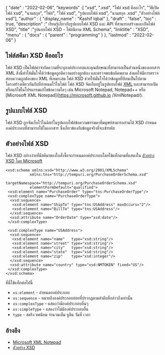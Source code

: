 {
  "date" : "2022-02-06",
  "keywords" :[ "xsd", ".xsd", "ไฟล์ xsd คืออะไร", "วิธีเปิดไฟล์ xsd", "นามสกุล", "ไฟล์", "ไฟล์ xsd", "รูปแบบไฟล์ xsd", "นามสกุล .xsd" ,"ตัวอย่างไฟล์ xsd"],
  "author" : {
    "display_name" : "Kashif Iqbal"
},
  "draft" : "false",
  "toc" : true,
  "description" :" เรียนรู้เกี่ยวกับรูปแบบไฟล์ XSD และ API ที่สามารถสร้างและเปิดไฟล์ XSD",
  "title" :"รูปแบบไฟล์ XSD - ไฟล์นิยาม XML Schema",
  "linktitle" : "XSD",
  "menu" : {
    "docs" : {
      "parent" : "programming"
}
},
  "lastmod" : "2022-02-06"
}

## ไฟล์สคีมา XSD คืออะไร

ไฟล์ XSD เป็นไฟล์คำจำกัดความที่ระบุองค์ประกอบและคุณลักษณะที่สามารถเป็นส่วนหนึ่งของเอกสาร XML สิ่งนี้ทำให้มั่นใจได้ว่าข้อมูลถูกตีความอย่างถูกต้อง และตรวจพบข้อผิดพลาด ส่งผลให้มีการตรวจสอบความถูกต้องของ XML ที่เหมาะสม ไฟล์ XSD ช่วยให้มั่นใจได้ว่าข้อมูลที่ป้อนเป็นไปตามโครงสร้างเดียวกันกับที่กำหนดไว้ในไฟล์ ไฟล์ XSD จัดเก็บอยู่ในรูปแบบไฟล์ [XML](/th/web/xml/) และสามารถเปิดหรือแก้ไขในโปรแกรมแก้ไขข้อความใดๆ เช่น Microsoft Notepad, Notepad++ หรือ [Microsoft XML Notepad](https://microsoft.github.io /XmlNotepad/).

## รูปแบบไฟล์ XSD

ไฟล์ XSD ถูกจัดเก็บไว้ในดิสก์ในรูปแบบไฟล์ข้อความธรรมดาที่มนุษย์สามารถอ่านได้ XSD กำหนดองค์ประกอบที่สามารถใช้ในเอกสาร ซึ่งเกี่ยวข้องกับข้อมูลจริงที่จะเข้ารหัส

## ตัวอย่างไฟล์ XSD

ไฟล์ XSD อย่างง่ายที่มีสคีมาของใบสั่งซื้อจะกำหนดองค์ประกอบโดยใช้แท็กตามที่แสดงใน [ตัวอย่าง XSD โดย Microsoft](https://learn.microsoft.com/en-us/visualstudio/xml-tools/sample-xsd-file-simple-schema?view=vs-2022)

```
<xsd:schema xmlns:xsd="http://www.w3.org/2001/XMLSchema"
           xmlns:tns="http://tempuri.org/PurchaseOrderSchema.xsd"
           targetNamespace="http://tempuri.org/PurchaseOrderSchema.xsd"
           elementFormDefault="qualified">
 <xsd:element name="PurchaseOrder" type="tns:PurchaseOrderType"/>
 <xsd:complexType name="PurchaseOrderType">
  <xsd:sequence>
   <xsd:element name="ShipTo" type="tns:USAddress" maxOccurs="2"/>
   <xsd:element name="BillTo" type="tns:USAddress"/>
  </xsd:sequence>
  <xsd:attribute name="OrderDate" type="xsd:date"/>
 </xsd:complexType>

 <xsd:complexType name="USAddress">
  <xsd:sequence>
   <xsd:element name="name"   type="xsd:string"/>
   <xsd:element name="street" type="xsd:string"/>
   <xsd:element name="city"   type="xsd:string"/>
   <xsd:element name="state"  type="xsd:string"/>
   <xsd:element name="zip"    type="xsd:integer"/>
  </xsd:sequence>
  <xsd:attribute name="country" type="xsd:NMTOKEN" fixed="US"/>
 </xsd:complexType>
</xsd:schema>
```

ที่นี่ใช้แท็กต่อไปนี้

* `xs:element` - กำหนดองค์ประกอบ
* `xs:sequence` - หมายถึงองค์ประกอบย่อยที่ปรากฏตามลำดับที่กล่าวถึงเท่านั้น
* `xs:complexType` - แสดงว่ามีองค์ประกอบอื่นๆ
* `xs:simpleType` - แสดงว่าไม่มีองค์ประกอบอื่น
* `type` - สตริง ทศนิยม จำนวนเต็ม บูลีน วันที่ เวลา

## อ้างอิง ##

- [Microsoft XML Notepad](https://microsoft.github.io/XmlNotepad/)
- [ตัวอย่าง XSD](https://learn.microsoft.com/en-us/visualstudio/xml-tools/sample-xsd-file-simple-schema?view=vs-2022)

